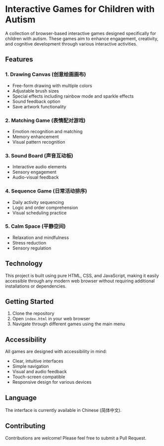 # Interactive Games for Children with Autism

A collection of browser-based interactive games designed specifically for children with autism. These games aim to enhance engagement, creativity, and cognitive development through various interactive activities.

## Features

### 1. Drawing Canvas (创意绘画画布)
- Free-form drawing with multiple colors
- Adjustable brush sizes
- Special effects including rainbow mode and sparkle effects
- Sound feedback option
- Save artwork functionality

### 2. Matching Game (表情配对游戏)
- Emotion recognition and matching
- Memory enhancement
- Visual pattern recognition

### 3. Sound Board (声音互动板)
- Interactive audio elements
- Sensory engagement
- Audio-visual feedback

### 4. Sequence Game (日常活动排序)
- Daily activity sequencing
- Logic and order comprehension
- Visual scheduling practice

### 5. Calm Space (平静空间)
- Relaxation and mindfulness
- Stress reduction
- Sensory regulation

## Technology

This project is built using pure HTML, CSS, and JavaScript, making it easily accessible through any modern web browser without requiring additional installations or dependencies.

## Getting Started

1. Clone the repository
2. Open `index.html` in your web browser
3. Navigate through different games using the main menu

## Accessibility

All games are designed with accessibility in mind:
- Clear, intuitive interfaces
- Simple navigation
- Visual and audio feedback
- Touch-screen compatible
- Responsive design for various devices

## Language

The interface is currently available in Chinese (简体中文).

## Contributing

Contributions are welcome! Please feel free to submit a Pull Request.